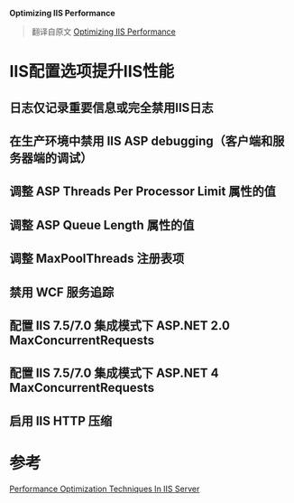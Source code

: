 **Optimizing IIS Performance**

> 翻译自原文 [Optimizing IIS Performance](https://learn.microsoft.com/en-us/biztalk/technical-guides/optimizing-iis-performance)

# IIS配置选项提升IIS性能

## 日志仅记录重要信息或完全禁用IIS日志

## 在生产环境中禁用 IIS ASP debugging（客户端和服务器端的调试）

## 调整 ASP Threads Per Processor Limit 属性的值

## 调整 ASP Queue Length 属性的值

## 调整 MaxPoolThreads 注册表项

## 禁用 WCF 服务追踪

## 配置 IIS 7.5/7.0 集成模式下 ASP.NET 2.0 MaxConcurrentRequests

## 配置 IIS 7.5/7.0 集成模式下 ASP.NET 4 MaxConcurrentRequests

## 启用 IIS HTTP 压缩

# 参考

	
[Performance Optimization Techniques In IIS Server](https://www.c-sharpcorner.com/article/performance-optimization-techniques-in-iis-server/)